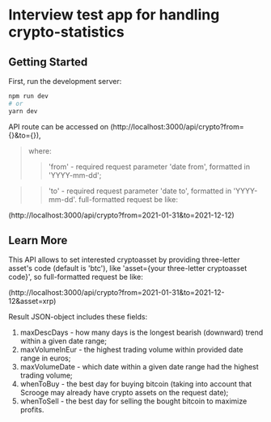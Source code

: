 # Interview test app for handling crypto-statistics
## Getting Started

First, run the development server:

```bash
npm run dev
# or
yarn dev
```

API route can be accessed on (http://localhost:3000/api/crypto?from={}&to={}),
> where:
> > 'from' - required request parameter 'date from', formatted in 'YYYY-mm-dd';

> > 'to' - required request parameter 'date to', formatted in 'YYYY-mm-dd'.
full-formatted request be like:

(http://localhost:3000/api/crypto?from=2021-01-31&to=2021-12-12)

## Learn More

This API allows to set interested cryptoasset by providing three-letter asset's code (default is 'btc'), like 'asset={your three-letter cryptoasset code}', so full-formatted request be like:

(http://localhost:3000/api/crypto?from=2021-01-31&to=2021-12-12&asset=xrp)

Result JSON-object includes these fields:
1. maxDescDays - how many days is the longest bearish (downward) trend within a given date range;
2. maxVolumeInEur - the highest trading volume within provided date range in euros;
3. maxVolumeDate - which date within a given date range had the highest trading volume;
4. whenToBuy - the best day for buying bitcoin (taking into account that Scrooge may already have crypto assets on the request date);
5. whenToSell - the best day for selling the bought bitcoin to maximize profits.
